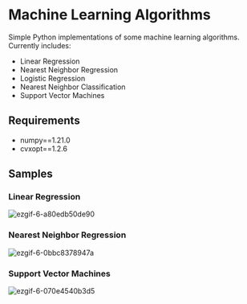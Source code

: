 # Machine Learning Algorithms

Simple Python implementations of some machine learning algorithms.
Currently includes:

- Linear Regression
- Nearest Neighbor Regression
- Logistic Regression
- Nearest Neighbor Classification
- Support Vector Machines

## Requirements

- numpy==1.21.0
- cvxopt==1.2.6

## Samples

### Linear Regression

![ezgif-6-a80edb50de90](https://user-images.githubusercontent.com/65565946/126893678-16c7ca8c-70c5-4650-ac71-22cb5a0f0c29.gif)

### Nearest Neighbor Regression

![ezgif-6-0bbc8378947a](https://user-images.githubusercontent.com/65565946/126893245-51161e51-2012-4b28-b8f6-a127c2cf2d1b.png)

### Support Vector Machines

![ezgif-6-070e4540b3d5](https://user-images.githubusercontent.com/65565946/126898231-6a09298a-ee63-4e7c-a43b-78e1cebae76c.png)
